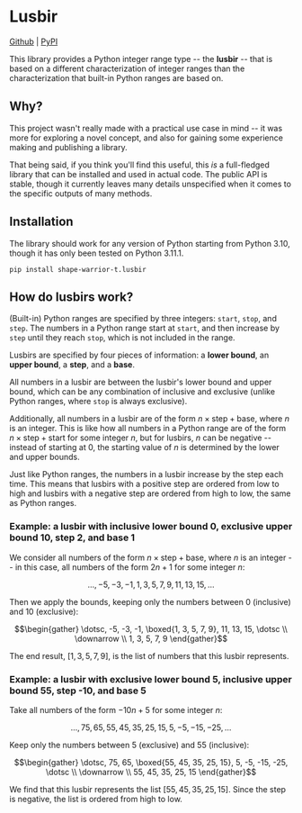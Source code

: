 # Lusbir

[Github](https://github.com/shape-warrior-t/lusbir) | [PyPI](https://pypi.org/project/shape-warrior-t.lusbir/)

This library provides a Python integer range type -- the **lusbir** -- that is based on a different characterization of integer ranges than the characterization that built-in Python ranges are based on.

## Why?

This project wasn't really made with a practical use case in mind -- it was more for exploring a novel concept, and also for gaining some experience making and publishing a library.

That being said, if you think you'll find this useful, this _is_ a full-fledged library that can be installed and used in actual code. The public API is stable, though it currently leaves many details unspecified when it comes to the specific outputs of many methods.

## Installation

The library should work for any version of Python starting from Python 3.10, though it has only been tested on Python 3.11.1.

`pip install shape-warrior-t.lusbir`

## How do lusbirs work?

(Built-in) Python ranges are specified by three integers: `start`, `stop`, and `step`. The numbers in a Python range start at `start`, and then increase by `step` until they reach `stop`, which is not included in the range.

Lusbirs are specified by four pieces of information: a **lower bound**, an **upper bound**, a **step**, and a **base**.

All numbers in a lusbir are between the lusbir's lower bound and upper bound, which can be any combination of inclusive and exclusive (unlike Python ranges, where `stop` is always exclusive).

Additionally, all numbers in a lusbir are of the form $n \times \mathrm{step} + \mathrm{base}$, where $n$ is an integer. This is like how all numbers in a Python range are of the form $n \times \mathrm{step} + \mathrm{start}$ for some integer $n$, but for lusbirs, $n$ can be negative -- instead of starting at 0, the starting value of $n$ is determined by the lower and upper bounds.

Just like Python ranges, the numbers in a lusbir increase by the step each time. This means that lusbirs with a positive step are ordered from low to high and lusbirs with a negative step are ordered from high to low, the same as Python ranges.

### Example: a lusbir with inclusive lower bound 0, exclusive upper bound 10, step 2, and base 1

We consider all numbers of the form $n \times \mathrm{step} + \mathrm{base}$, where $n$ is an integer -- in this case, all numbers of the form $2n + 1$ for some integer $n$:

$$\dotsc, -5, -3, -1, 1, 3, 5, 7, 9, 11, 13, 15, \dotsc$$

Then we apply the bounds, keeping only the numbers between 0 (inclusive) and 10 (exclusive):

$$\begin{gather}
  \dotsc, -5, -3, -1, \boxed{1, 3, 5, 7, 9}, 11, 13, 15, \dotsc \\
  \downarrow \\
  1, 3, 5, 7, 9
\end{gather}$$

The end result, $[1, 3, 5, 7, 9]$, is the list of numbers that this lusbir represents.

### Example: a lusbir with exclusive lower bound 5, inclusive upper bound 55, step -10, and base 5

Take all numbers of the form $-10n + 5$ for some integer $n$:

$$\dotsc, 75, 65, 55, 45, 35, 25, 15, 5, -5, -15, -25, \dotsc$$

Keep only the numbers between 5 (exclusive) and 55 (inclusive):

$$\begin{gather}
  \dotsc, 75, 65, \boxed{55, 45, 35, 25, 15}, 5, -5, -15, -25, \dotsc \\
  \downarrow \\
  55, 45, 35, 25, 15
\end{gather}$$

We find that this lusbir represents the list $[55, 45, 35, 25, 15]$. Since the step is negative, the list is ordered from high to low.

